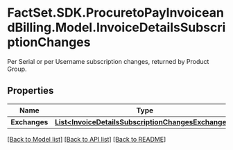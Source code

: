 # FactSet.SDK.ProcuretoPayInvoiceandBilling.Model.InvoiceDetailsSubscriptionChanges
Per Serial or per Username  subscription changes, returned by Product Group.

## Properties

Name | Type | Description | Notes
------------ | ------------- | ------------- | -------------
**Exchanges** | [**List&lt;InvoiceDetailsSubscriptionChangesExchanges&gt;**](InvoiceDetailsSubscriptionChangesExchanges.md) |  | [optional] 

[[Back to Model list]](../README.md#documentation-for-models) [[Back to API list]](../README.md#documentation-for-api-endpoints) [[Back to README]](../README.md)

